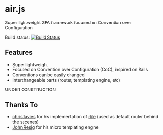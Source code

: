 air.js
======

Super lightweight SPA framework focused on Convention over Configuration

Build status: [![Build Status](https://travis-ci.org/diegocard/air.js.svg?branch=master)](https://travis-ci.org/diegocard/air.js)

## Features

- Super lightweight
- Focused on Convention over Configuration (CoC), inspired on Rails
- Conventions can be easily changed
- Interchangeable parts (router, templating engine, etc)

UNDER CONSTRUCTION

## Thanks To

- [chrisdavies](https://github.com/chrisdavies/) for his implementation of [rlite](https://github.com/chrisdavies/rlite) (used as default router behind the secenes)
- [John Resig](http://ejohn.org/blog/javascript-micro-templating/) for his micro templating engine
